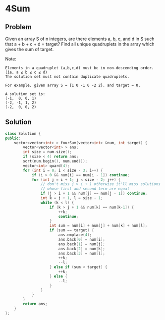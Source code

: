 4Sum
====

Problem
-------

Given an array S of n integers, are there elements a, b, c, and d in S such that a + b + c + d = target? Find all unique quadruplets in the array which gives the sum of target.

Note:

    Elements in a quadruplet (a,b,c,d) must be in non-descending order. (ie, a ≤ b ≤ c ≤ d)
    The solution set must not contain duplicate quadruplets.

    For example, given array S = {1 0 -1 0 -2 2}, and target = 0.

    A solution set is:
    (-1,  0, 0, 1)
    (-2, -1, 1, 2)
    (-2,  0, 0, 2)

Solution
--------

```c++
class Solution {
public:
    vector<vector<int> > fourSum(vector<int> &num, int target) {
        vector<vector<int> > ans;
        int size = num.size();
        if (size < 4) return ans;
        sort(num.begin(), num.end());
        vector<int> quard(4);
        for (int i = 0; i < size - 3; i++) {
            if (i > 0 && num[i] == num[i - 1]) continue;
            for (int j = i + 1; j < size - 2; j++) {
                // don't miss j > i + 1 otherwize it'll miss solutions
                // whose first and second term are equal
                if (j > i + 1 && num[j] == num[j - 1]) continue;
                int k = j + 1, l = size - 1;
                while (k < l) {
                    if (k > j + 1 && num[k] == num[k-1]) {
                        ++k;
                        continue;
                    }
                    int sum = num[i] + num[j] + num[k] + num[l];
                    if (sum == target) {
                        ans.emplace(4);
                        ans.back[0] = num[i];
                        ans.back[1] = num[j];
                        ans.back[2] = num[k];
                        ans.back[3] = num[l];
                        ++k;
                        --l;
                    } else if (sum < target) {
                        ++k;
                    } else {
                        --l;
                    }
                }
            }
        }
        return ans;
    }
};
```
